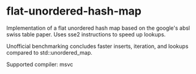 # flat-unordered-hash-map

Implementation of a flat unordered hash map based on the google's absl swiss table paper. Uses sse2 instructions to speed up lookups. 

Unofficial benchmarking concludes faster inserts, iteration, and lookups compared to std::unordered_map.

Supported compiler: msvc
